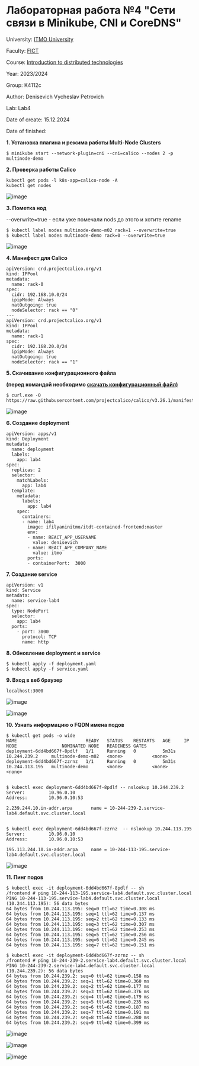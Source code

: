 # Лабораторная работа №4 "Сети связи в Minikube, CNI и CoreDNS"

University: [ITMO University](https://itmo.ru/ru/)

Faculty: [FICT](https://fict.itmo.ru)

Course: [Introduction to distributed technologies](https://github.com/itmo-ict-faculty/introduction-to-distributed-technologies)

Year: 2023/2024

Group: K4112с

Author: Denisevich Vycheslav Petrovich

Lab: Lab4

Date of create: 15.12.2024

Date of finished: 

**1. Установка плагина и режима работы Multi-Node Clusters**
```
$ minikube start --network-plugin=cni --cni=calico --nodes 2 -p multinode-demo
```
**2. Проверка работы Calico**

```
kubectl get pods -l k8s-app=calico-node -A
kubectl get nodes
```
![image](https://github.com/VACHESLAVE/VACHESLAVE-VACHESLAVE-2023_2024-introduction_to_distributed_technologies-k4112c-denisevich_v_p/blob/main/lab4/image/1.jpg)


**3. Пометка нод** 

--overwrite=true - если уже помечали nods до этого и хотите rename

```
$ kubectl label nodes multinode-demo-m02 rack=1 --overwrite=true
$ kubectl label nodes multinode-demo rack=0 --overwrite=true
```
![image](https://github.com/VACHESLAVE/VACHESLAVE-VACHESLAVE-2023_2024-introduction_to_distributed_technologies-k4112c-denisevich_v_p/blob/main/lab4/image/2.jpg)


**4. Манифест для Calico**

```
apiVersion: crd.projectcalico.org/v1
kind: IPPool
metadata:
  name: rack-0
spec:
  cidr: 192.168.10.0/24
  ipipMode: Always
  natOutgoing: true
  nodeSelector: rack == "0"
---
apiVersion: crd.projectcalico.org/v1
kind: IPPool
metadata:
  name: rack-1
spec:
  cidr: 192.168.20.0/24
  ipipMode: Always
  natOutgoing: true
  nodeSelector: rack == "1"
```

**5. Скачивание конфигурационного файла**

**(перед командой необходимо [скачать конфигурационный файл)](https://github.com/projectcalico/calico/blob/master/manifests/calicoctl.yaml)**
```
$ curl.exe -O https://raw.githubusercontent.com/projectcalico/calico/v3.26.1/manifests/calico.yaml
```
![image](https://github.com/VACHESLAVE/VACHESLAVE-VACHESLAVE-2023_2024-introduction_to_distributed_technologies-k4112c-denisevich_v_p/blob/main/lab4/image/3.jpg)

**6. Создание deployment**
```
apiVersion: apps/v1
kind: Deployment
metadata:
  name: deployment
  labels:
    app: lab4
spec:
  replicas: 2
  selector: 
    matchLabels:
      app: lab4
  template:
    metadata:
      labels:
        app: lab4
    spec:
      containers:
      - name: lab4
        image: ifilyaninitmo/itdt-contained-frontend:master
        env:
        - name: REACT_APP_USERNAME
          value: denisevich
        - name: REACT_APP_COMPANY_NAME
          value: itmo
        ports:
        - containerPort:  3000

```

**7. Создание service**
```
apiVersion: v1
kind: Service
metadata:
  name: service-lab4
spec:
  type: NodePort
  selector:
    app: lab4
  ports:
    - port: 3000
      protocol: TCP
      name: http
```

**8. Обновление deployment и service**
```
$ kubectl apply -f deployment.yaml
$ kubectl apply -f service.yaml
```

**9. Вход в веб браузер**
```
localhost:3000
```

![image](https://github.com/VACHESLAVE/VACHESLAVE-VACHESLAVE-2023_2024-introduction_to_distributed_technologies-k4112c-denisevich_v_p/blob/main/lab4/image/4.jpg)

![image](https://github.com/VACHESLAVE/VACHESLAVE-VACHESLAVE-2023_2024-introduction_to_distributed_technologies-k4112c-denisevich_v_p/blob/main/lab4/image/5.jpg)


**10. Узнать информацию о FQDN имена подов**
```
$ kubectl get pods -o wide
NAME                          READY   STATUS    RESTARTS   AGE     IP               NODE                 NOMINATED NODE   READINESS GATES
deployment-6dd4bd667f-8pdlf   1/1     Running   0          5m31s   10.244.239.2     multinode-demo-m02   <none>           <none>
deployment-6dd4bd667f-zzrnz   1/1     Running   0          5m31s   10.244.113.195   multinode-demo       <none>           <none>          <none>


$ kubectl exec deployment-6dd4bd667f-8pdlf -- nslookup 10.244.239.2
Server:         10.96.0.10
Address:        10.96.0.10:53

2.239.244.10.in-addr.arpa       name = 10-244-239-2.service-lab4.default.svc.cluster.local


$ kubectl exec deployment-6dd4bd667f-zzrnz  -- nslookup 10.244.113.195
Server:         10.96.0.10
Address:        10.96.0.10:53

195.113.244.10.in-addr.arpa     name = 10-244-113-195.service-lab4.default.svc.cluster.local
```

![image](https://github.com/VACHESLAVE/VACHESLAVE-VACHESLAVE-2023_2024-introduction_to_distributed_technologies-k4112c-denisevich_v_p/blob/main/lab4/image/6.jpg)


**11. Пинг подов**
```
$ kubectl exec -it deployment-6dd4bd667f-8pdlf -- sh
/frontend # ping 10-244-113-195.service-lab4.default.svc.cluster.local
PING 10-244-113-195.service-lab4.default.svc.cluster.local (10.244.113.195): 56 data bytes
64 bytes from 10.244.113.195: seq=0 ttl=62 time=0.308 ms
64 bytes from 10.244.113.195: seq=1 ttl=62 time=0.137 ms
64 bytes from 10.244.113.195: seq=2 ttl=62 time=0.133 ms
64 bytes from 10.244.113.195: seq=3 ttl=62 time=0.307 ms
64 bytes from 10.244.113.195: seq=4 ttl=62 time=0.253 ms
64 bytes from 10.244.113.195: seq=5 ttl=62 time=0.256 ms
64 bytes from 10.244.113.195: seq=6 ttl=62 time=0.245 ms
64 bytes from 10.244.113.195: seq=7 ttl=62 time=0.151 ms

$ kubectl exec -it deployment-6dd4bd667f-zzrnz -- sh
/frontend # ping 10-244-239-2.service-lab4.default.svc.cluster.local
PING 10-244-239-2.service-lab4.default.svc.cluster.local (10.244.239.2): 56 data bytes
64 bytes from 10.244.239.2: seq=0 ttl=62 time=0.158 ms
64 bytes from 10.244.239.2: seq=1 ttl=62 time=0.360 ms
64 bytes from 10.244.239.2: seq=2 ttl=62 time=0.177 ms
64 bytes from 10.244.239.2: seq=3 ttl=62 time=0.376 ms
64 bytes from 10.244.239.2: seq=4 ttl=62 time=0.179 ms
64 bytes from 10.244.239.2: seq=5 ttl=62 time=0.235 ms
64 bytes from 10.244.239.2: seq=6 ttl=62 time=0.187 ms
64 bytes from 10.244.239.2: seq=7 ttl=62 time=0.191 ms
64 bytes from 10.244.239.2: seq=8 ttl=62 time=0.280 ms
64 bytes from 10.244.239.2: seq=9 ttl=62 time=0.399 ms
```
![image](https://github.com/VACHESLAVE/VACHESLAVE-VACHESLAVE-2023_2024-introduction_to_distributed_technologies-k4112c-denisevich_v_p/blob/main/lab4/image/7.jpg)

![image](https://github.com/VACHESLAVE/VACHESLAVE-VACHESLAVE-2023_2024-introduction_to_distributed_technologies-k4112c-denisevich_v_p/blob/main/lab4/image/8.jpg)

![image](https://github.com/VACHESLAVE/VACHESLAVE-VACHESLAVE-2023_2024-introduction_to_distributed_technologies-k4112c-denisevich_v_p/blob/main/lab4/image/9.jpg)
